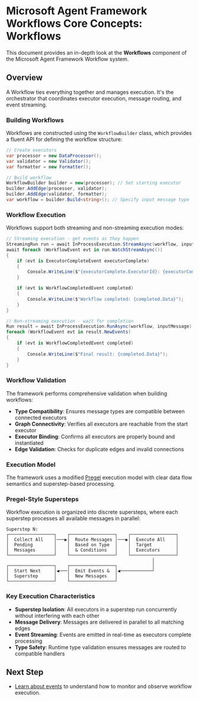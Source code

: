 # Microsoft Agent Framework Workflows Core Concepts: Workflows

This document provides an in-depth look at the **Workflows** component of the Microsoft Agent Framework Workflow system.

## Overview

A Workflow ties everything together and manages execution. It's the orchestrator that coordinates executor execution, message routing, and event streaming.

### Building Workflows


Workflows are constructed using the `WorkflowBuilder` class, which provides a fluent API for defining the workflow structure:

```csharp
// Create executors
var processor = new DataProcessor();
var validator = new Validator();
var formatter = new Formatter();

// Build workflow
WorkflowBuilder builder = new(processor); // Set starting executor
builder.AddEdge(processor, validator);
builder.AddEdge(validator, formatter);
var workflow = builder.Build<string>(); // Specify input message type
```



### Workflow Execution

Workflows support both streaming and non-streaming execution modes:


```csharp
// Streaming execution - get events as they happen
StreamingRun run = await InProcessExecution.StreamAsync(workflow, inputMessage);
await foreach (WorkflowEvent evt in run.WatchStreamAsync())
{
    if (evt is ExecutorCompleteEvent executorComplete)
    {
        Console.WriteLine($"{executorComplete.ExecutorId}: {executorComplete.Data}");
    }

    if (evt is WorkflowCompletedEvent completed)
    {
        Console.WriteLine($"Workflow completed: {completed.Data}");
    }
}

// Non-streaming execution - wait for completion
Run result = await InProcessExecution.RunAsync(workflow, inputMessage);
foreach (WorkflowEvent evt in result.NewEvents)
{
    if (evt is WorkflowCompletedEvent completed)
    {
        Console.WriteLine($"Final result: {completed.Data}");
    }
}
```



### Workflow Validation

The framework performs comprehensive validation when building workflows:

- **Type Compatibility**: Ensures message types are compatible between connected executors
- **Graph Connectivity**: Verifies all executors are reachable from the start executor
- **Executor Binding**: Confirms all executors are properly bound and instantiated
- **Edge Validation**: Checks for duplicate edges and invalid connections

### Execution Model

The framework uses a modified [Pregel](https://kowshik.github.io/JPregel/pregel_paper.pdf) execution model with clear data flow semantics and superstep-based processing.

### Pregel-Style Supersteps

Workflow execution is organized into discrete supersteps, where each superstep processes all available messages in parallel:

```text
Superstep N:
┌─────────────────┐    ┌─────────────────┐    ┌─────────────────┐
│  Collect All    │───▶│  Route Messages │───▶│  Execute All    │
│  Pending        │    │  Based on Type  │    │  Target         │
│  Messages       │    │  & Conditions   │    │  Executors      │
└─────────────────┘    └─────────────────┘    └─────────────────┘
                                                       │
┌─────────────────┐    ┌─────────────────┐             │
│  Start Next     │◀───│  Emit Events &  │◀────────────┘
│  Superstep      │    │  New Messages   │
└─────────────────┘    └─────────────────┘
```

### Key Execution Characteristics

- **Superstep Isolation**: All executors in a superstep run concurrently without interfering with each other
- **Message Delivery**: Messages are delivered in parallel to all matching edges
- **Event Streaming**: Events are emitted in real-time as executors complete processing
- **Type Safety**: Runtime type validation ensures messages are routed to compatible handlers

## Next Step

- [Learn about events](./events.md) to understand how to monitor and observe workflow execution.

